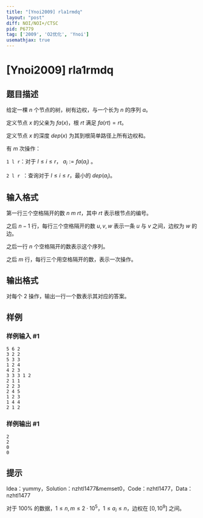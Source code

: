 ```yaml
---
title: "[Ynoi2009] rla1rmdq"
layout: "post"
diff: NOI/NOI+/CTSC
pid: P6779
tag: ['2009', 'O2优化', 'Ynoi']
usemathjax: true
---
```


# [Ynoi2009] rla1rmdq
## 题目描述

给定一棵 $n$ 个节点的树，树有边权，与一个长为 $n$ 的序列 $a$。

定义节点 $x$ 的父亲为 $fa(x)$，根 $rt$ 满足 $fa(rt)=rt$。

定义节点 $x$ 的深度 $dep(x)$ 为其到根简单路径上所有边权和。

有 $m$ 次操作：

`1 l r`：对于 $l \le i \le r$， $a_i := fa(a_i)$ 。 

`2 l r `：查询对于 $l \le i \le r$，最小的 $dep(a_i)$。
## 输入格式

第一行三个空格隔开的数 $n$ $m$ $rt$，其中 $rt$ 表示根节点的编号。

之后 $n-1$ 行，每行三个空格隔开的数 $u,v,w$ 表示一条 $u$ 与 $v$ 之间，边权为 $w$ 的边。

之后一行 $n$ 个空格隔开的数表示这个序列。

之后 $m$ 行，每行三个用空格隔开的数，表示一次操作。
## 输出格式

对每个 $2$ 操作，输出一行一个数表示其对应的答案。
## 样例

### 样例输入 #1
```
5 6 2
3 2 2
5 3 3
1 2 4
4 2 3
3 3 3 1 2
2 1 1
2 2 3
2 4 5
1 2 3
1 4 4
2 1 2
```
### 样例输出 #1
```
2
2
0
0
```
## 提示

Idea：yummy，Solution：nzhtl1477&memset0，Code：nzhtl1477，Data：nzhtl1477

对于 $100\%$ 的数据，$1\le n,m\le 2\cdot 10^5$，$1\le a_i\le n$，边权在 $[0,10^9]$ 之间。
